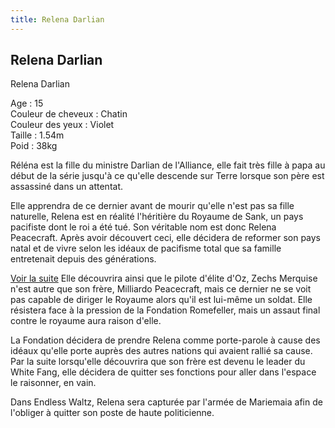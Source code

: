 ```yaml
---
title: Relena Darlian
---
```


Relena Darlian
--------------

Relena Darlian  
  
Age : 15  
Couleur de cheveux : Chatin  
Couleur des yeux : Violet  
Taille : 1.54m  
Poid : 38kg


Réléna est la fille du ministre Darlian de l'Alliance, elle fait très fille à papa au début de la série jusqu'à ce qu'elle descende sur Terre lorsque son père est assassiné dans un attentat.


Elle apprendra de ce dernier avant de mourir qu'elle n'est pas sa fille naturelle, Relena est en réalité l'héritière du Royaume de Sank, un pays pacifiste dont le roi a été tué. Son véritable nom est donc Relena Peacecraft. Après avoir découvert ceci, elle décidera de reformer son pays natal et de vivre selon les idéaux de pacifisme total que sa famille entretenait depuis des générations.


[Voir la suite](javascript:spoiler();)
Elle découvrira ainsi que le pilote d'élite d'Oz, Zechs Merquise n'est autre que son frère, Milliardo Peacecraft, mais ce dernier ne se voit pas capable de diriger le Royaume alors qu'il est lui-même un soldat. Elle résistera face à la pression de la Fondation Romefeller, mais un assaut final contre le royaume aura raison d'elle.


La Fondation décidera de prendre Relena comme porte-parole à cause des idéaux qu'elle porte auprès des autres nations qui avaient rallié sa cause. Par la suite lorsqu'elle découvrira que son frère est devenu le leader du White Fang, elle décidera de quitter ses fonctions pour aller dans l'espace le raisonner, en vain.


Dans Endless Waltz, Relena sera capturée par l'armée de Mariemaia afin de l'obliger à quitter son poste de haute politicienne.


